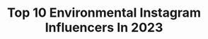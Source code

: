 ---
title: Top 10 Environmental Instagram Influencers In 2023
description: >-
  Find top environmental Instagram influencers in 2023. Most popular hashtags: #climateaction #gaming #gamer.
platform: Instagram
hits: 243
text_top: See the best Instagram profiles on inBeat.
text_bottom: inBeat aggregates 243 Instagram influencers like this for you to collaborate.
profiles:
  - username: "sierra"
    fullname: >-
      Sierra Quitiquit
    bio: >-
      Athlete + Environmentalist 🫶🏼 lover of people + planet 🌎 ▪️ @time.for.better ▪️ @plasticfreefridays ▪️ @protectourwinters ▪️ @light_on_lyme
    location: "United States"
    followers: 127087
    engagement: 63
    commentsToLikes: 0.366908
    id: ck0u06g52ssbh0i19l6z2i6ta
    verified: true
    hashtags: "#protectthefuture, #lymewarrior, #healing, #willthisigreelbetheendofplasticbags"
  - username: "leonardodicaprio"
    fullname: >-
      Leonardo DiCaprio
    bio: >-
      Actor and Environmentalist
    location: "Australia"
    followers: 55987738
    engagement: 27
    commentsToLikes: 0.014753
    id: ck0twdnasf1980i190z06xjsd
    verified: true
    hashtags: "#cop15, #cop27, #climateaction, #campaignfornature"
  - username: "naturechola"
    fullname: >-
      karen
    bio: >-
      🇲🇽🌧👧🏾✨ Orgullosamente: Indígena-Oaxaqueña-ÑuuSavíi-Méxicana & your local #hotcheetogirl /neighborhood chillona 🥲/ Hood Environmentalist ♻️
    location: "United States"
    followers: 49942
    engagement: 1232
    commentsToLikes: 0.022096
    id: ck0tvna6wbzyl0i19opq1quae
    verified: false
    hashtags: "#gofarfeelgood, #vamosafueraguey, #future50foods, #naturechola"
  - username: "deric_tv"
    fullname: >-
      Skye 📍📺
    bio: >-
      📺 Irish TV Broadcaster 💚 Environmentalist 🌈 Ironman, Swimrise & Adventurer ▶️ Content Creator 💡 MC & Collabs 📩 greg@bigandbright.ie
    location: ""
    followers: 33295
    engagement: 352
    commentsToLikes: 0.043945
    id: ck5zva9gu3uq70i14z01l6azt
    verified: false
    hashtags: "#heatwave, #ad, #belfast, #swimrise"
  - username: "nicolepeachyy"
    fullname: >-
      Nicole 🍑
    bio: >-
      Pole Dancer 💃🏻 Gamer 🎮 Environmentalist 💚 Second Account @nicolepeachy1 ✨ Business: nicolestream@gmail.com
    location: "United States"
    followers: 57836
    engagement: 854
    commentsToLikes: 0.017793
    id: ck8t64yy4c81i0j78np490owt
    verified: false
    hashtags: "#twitchgamer, #twitch, #meow, #gaming"
  - username: "saber.pix"
    fullname: >-
      Saber Ghazi
    bio: >-
      Middle East Based Freelance Environmentalist Photographer
    location: "Iran"
    followers: 5916
    engagement: 1544
    commentsToLikes: 0.036600
    id: ck6u273rgq3xe0j71wjiqcrrq
    verified: false
    hashtags: "#gettyimages, #apfmagazine, #aks, #documentaryphotography"
  - username: "pattiegonia"
    fullname: >-
      Pattie Gonia
    bio: >-
      queer environmentalist | professional homosexual | fetus drag queen building community for queer people, allies & our planet. pattiegonia@gmail.com
    location: "United States"
    followers: 346400
    engagement: 778
    commentsToLikes: 0.029241
    id: ck14j1le8i6780i19sdldais7
    verified: true
    hashtags: "#bigoil, #death2nature, #reading, #chickfilaprideparter"
  - username: "kadustuniverse"
    fullname: >-
      Isa, Playstation & PC gamer
    bio: >-
      Isabelle ✰ Back-end Software Dev ✰ Norway 🇳🇴 ✰ #Environmentalist ✰ Ambassador for @playstationnorge ✰ #MassEffect Queen ______________________________
    location: "Norway"
    followers: 63444
    engagement: 797
    commentsToLikes: 0.032408
    id: ck0w16s89htx50i198nvhxdgq
    verified: false
    hashtags: "#games, #gamingroom, #playstationcommunity, #girlgamer"
  - username: "selinasinspiration"
    fullname: >-
      Selina | Sustainable Fashion 🌾
    bio: >-
      ❀ a slower way of life. ➳ Vegan ➵ Eco Travel ➳ Social Media Manager @und_gretel_cosmetics ➵ Environmentalist #fairfashion #sustainablefashion
    location: "United States"
    followers: 36721
    engagement: 410
    commentsToLikes: 0.044632
    id: ck5c242wrwi440i11ghathcmi
    verified: false
    hashtags: "#slowfashionmovement, #ethicalfashion, #offgridliving, #veganfortheanimals"
  - username: "nick.vogt00"
    fullname: >-
      N I C K   V O G T
    bio: >-
      •Follow me on the new IG @nature_nick__ •Model | LA based📍 •Vegan | Environmentalist🌱 •Twitter account: NickVogt17🐦
    location: "United States"
    followers: 302408
    engagement: 608
    commentsToLikes: 0.014782
    id: ck5c0bj3wstfk0i115sxbrnw9
    verified: false
    hashtags: "#americanboy, #vegan, #reels, #germanboys"
---